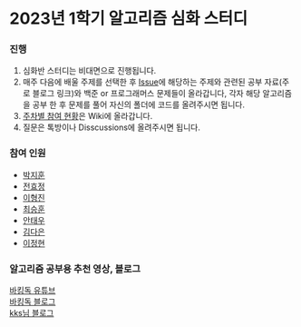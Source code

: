 # 2023년 1학기 알고리즘 심화 스터디

### 진행

1. 심화반 스터디는 비대면으로 진행됩니다.
1. 매주 다음에 배울 주제를 선택한 후 [Issue](https://github.com/TeamCrazyPerformance/algorithm2023-1-H/issues)에 해당하는 주제와 관련된 공부 자료(주로 블로그 링크)와 백준 or 프로그래머스 문제들이 올라갑니다, 각자 해당 알고리즘을 공부 한 후 문제를 풀어 자신의 폴더에 코드를 올려주시면 됩니다. 
1. [주차별 참여 현황](https://github.com/TeamCrazyPerformance/algorithm2023-1-H/wiki/%EC%A3%BC%EC%B0%A8%EB%B3%84-%EB%A9%A4%EB%B2%84-%EC%B0%B8%EC%97%AC-%ED%98%84%ED%99%A9)은 Wiki에 올라갑니다.
1. 질문은 톡방이나 Disscussions에 올려주시면 됩니다.

### 참여 인원

- [박지훈](https://www.acmicpc.net/user/pianop)
- [전효정](https://www.acmicpc.net/user/junnie082)
- [이형진](https://www.acmicpc.net/user/lhjin0j)
- [최승훈](https://www.acmicpc.net/user/hoonwin02)
- [안태우](https://www.acmicpc.net/user/atw13730)
- [김다은](https://www.acmicpc.net/user/kimda)
- [이정현](https://www.acmicpc.net/user/vndtjs0915)

### 알고리즘 공부용 추천 영상, 블로그
[바킹독 유튜브](https://youtube.com/playlist?list=PLtqbFd2VIQv4O6D6l9HcD732hdrnYb6CY)  
[바킹독 블로그](https://blog.encrypted.gg/category/%EA%B0%95%EC%A2%8C/%EC%8B%A4%EC%A0%84%20%EC%95%8C%EA%B3%A0%EB%A6%AC%EC%A6%98)  
[kks님 블로그](https://blog.naver.com/kks227/220769859177)  
